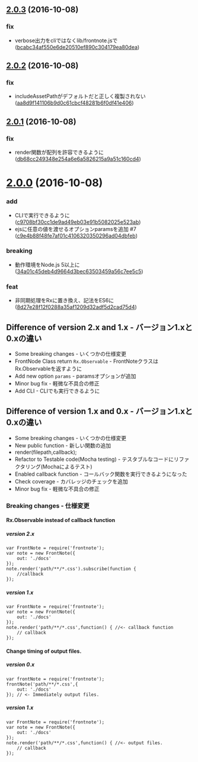 <a name="2.0.3"></a>
## [2.0.3](https://github.com/frontainer/frontnote/compare/v2.0.2...v2.0.3) (2016-10-08)


### fix

* verbose出力をcliではなくlib/frontnote.jsで ([bcabc34af550e6de20510ef890c304179ea80dea](https://github.com/frontainer/frontnote/commit/bcabc34af550e6de20510ef890c304179ea80dea))



<a name="2.0.2"></a>
## [2.0.2](https://github.com/frontainer/frontnote/compare/v2.0.1...v2.0.2) (2016-10-08)


### fix

* includeAssetPathがデフォルトだと正しく複製されない ([aa8d9f141106b9d0c61cbcf48281b6f0df41e406](https://github.com/frontainer/frontnote/commit/aa8d9f141106b9d0c61cbcf48281b6f0df41e406))



<a name="2.0.1"></a>
## [2.0.1](https://github.com/frontainer/frontnote/compare/v2.0.0...v2.0.1) (2016-10-08)


### fix

* render関数が配列を許容できるように ([db68cc249348e254a6e6a5826215a9a51c160cd4](https://github.com/frontainer/frontnote/commit/db68cc249348e254a6e6a5826215a9a51c160cd4))



<a name="2.0.0"></a>
# [2.0.0](https://github.com/frontainer/frontnote/compare/1.1.2...v2.0.0) (2016-10-08)


### add

* CLIで実行できるように ([c9708bf30cc1de9ad49eb03e91b5082025e523ab](https://github.com/frontainer/frontnote/commit/c9708bf30cc1de9ad49eb03e91b5082025e523ab))
* ejsに任意の値を渡せるオプションparamsを追加 #7 ([c9e4b88f48fe7af01c4106320350296ad04dbfeb](https://github.com/frontainer/frontnote/commit/c9e4b88f48fe7af01c4106320350296ad04dbfeb))

### breaking

* 動作環境をNode.js 5以上に ([34a01c45deb4d9664d3bec63503459a56c7ee5c5](https://github.com/frontainer/frontnote/commit/34a01c45deb4d9664d3bec63503459a56c7ee5c5))

### feat

* 非同期処理をRxに置き換え、記法をES6に ([8d27e28f12f0288a35af1209d32adf5d2cad75d4](https://github.com/frontainer/frontnote/commit/8d27e28f12f0288a35af1209d32adf5d2cad75d4))




## Difference of version 2.x and 1.x - バージョン1.xと0.xの違い

- Some breaking changes - いくつかの仕様変更
- FrontNode Class return `Rx.Observable` - FrontNoteクラスはRx.Observableを返すように
- Add new option `params` - paramsオプションが追加
- Minor bug fix - 軽微な不具合の修正
- Add CLI - CLIでも実行できるように

## Difference of version 1.x and 0.x - バージョン1.xと0.xの違い

- Some breaking changes - いくつかの仕様変更
- New public function - 新しい関数の追加
 - render(filepath,callback);
- Refactor to Testable code(Mocha testing) - テスタブルなコードにリファクタリング(Mochaによるテスト)
- Enabled callback function - コールバック関数を実行できるようになった
- Check coverage - カバレッジのチェックを追加
- Minor bug fix - 軽微な不具合の修正

### Breaking changes - 仕様変更

#### Rx.Observable instead of callback function

##### version 2.x

```
var FrontNote = require('frontnote');
var note = new FrontNote({
	out: './docs'
});
note.render('path/**/*.css').subscribe(function {
	//callback
});
```

##### version 1.x

```
var FrontNote = require('frontnote');
var note = new FrontNote({
    out: './docs'
});
note.render('path/**/*.css',function() { //<- callback function
	// callback
});
```

#### Change timing of output files.

##### version 0.x

```
var frontNote = require('frontnote');
frontNote('path/**/*.css',{
    out: './docs'
});	// <- Immediately output files.
```

##### version 1.x

```
var FrontNote = require('frontnote');
var note = new FrontNote({
    out: './docs'
});
note.render('path/**/*.css',function() { //<- output files.
	// callback
});
```